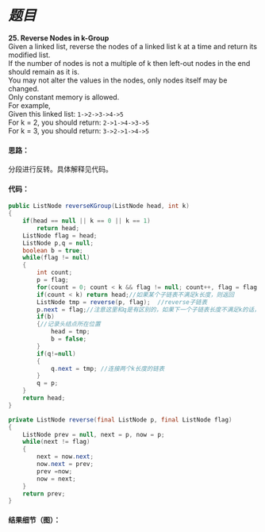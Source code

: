 # *题目*
**25. Reverse Nodes in k-Group**  
Given a linked list, reverse the nodes of a linked list k at a time and return its modified list.  
If the number of nodes is not a multiple of k then left-out nodes in the end should remain as it is.  
You may not alter the values in the nodes, only nodes itself may be changed.  
Only constant memory is allowed.  
For example,  
Given this linked list: `1->2->3->4->5`  
For k = 2, you should return: `2->1->4->3->5`  
For k = 3, you should return: `3->2->1->4->5`
#### 思路：
分段进行反转。具体解释见代码。
#### 代码：
```java
public ListNode reverseKGroup(ListNode head, int k)
{
    if(head == null || k == 0 || k == 1)
        return head;
    ListNode flag = head;
    ListNode p,q = null;
    boolean b = true;
    while(flag != null)
    {
        int count;
        p = flag;
        for(count = 0; count < k && flag != null; count++, flag = flag.next) ;  //遍历找到一个k长度的的子链表，其中p记录第一个结点，flag记录最后一个结点的下一个结点
        if(count < k) return head;//如果某个子链表不满足k长度，则返回
        ListNode tmp = reverse(p, flag);  //reverse子链表
        p.next = flag;//注意这里和q是有区别的，如果下一个子链表长度不满足k的话，这是就必须连接起来，否则这个子链表就会丢失。
        if(b)
        {//记录头结点所在位置
            head = tmp;
            b = false;
        }
        if(q!=null)
        {
            q.next = tmp; //连接两个k长度的链表
        }
        q = p;
    }
    return head;
}

private ListNode reverse(final ListNode p, final ListNode flag)
{
    ListNode prev = null, next = p, now = p;
    while(next != flag)
    {
        next = now.next;
        now.next = prev;
        prev =now;
        now = next;
    }
    return prev;
}

```
#### 结果细节（图）：

